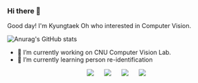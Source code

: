 ### Hi there 👋

Good day! I'm Kyungtaek Oh who interested in Computer Vision.

![Anurag's GitHub stats](https://github-readme-stats.vercel.app/api?username=OhKyungTaek&show_icons=true&theme=algolia)

- 🔭 I’m currently working on CNU Computer Vision Lab.
- 🌱 I’m currently learning person re-identification

<div align=center>
  <a herf="https://www.python.org/">
    <img src="http://img.shields.io/badge/-Python-3776AB?style=flat&logo=Python&link=https://www.python.org//?hl=ko"style="height : auto; margin-left : 10px; margin-right : 10px;"/>
  </a>
  <a herf="https://www.tensorflow.org/?hl=ko">
    <img src="http://img.shields.io/badge/-Tensorflow-FF6F00?style=flat&logo=Tensorflow&link=https://www.tensorflow.org/?hl=ko"style="height : auto; margin-left : 10px; margin-right : 10px;"/>
  </a>
  <a herf="https://keras.io/">
    <img src="http://img.shields.io/badge/-Keras-D00000?style=flat&logo=Keras&link=https://keras.io//?hl=ko"style="height : auto; margin-left : 10px; margin-right : 10px;"/>
  </a>
  <a herf="https://flask.palletsprojects.com/en/1.1.x/">
    <img src="http://img.shields.io/badge/-Flask-000000?style=flat&logo=Flask&link=https://flask.palletsprojects.com/en/1.1.x//?hl=ko"style="height : auto; margin-left : 10px; margin-right : 10px;"/>
  </a>
</div>

<!--
**OhKyungTaek/OhKyungTaek** is a ✨ _special_ ✨ repository because its `README.md` (this file) appears on your GitHub profile.

Here are some ideas to get you started:

- 🔭 I’m currently working on ...
- 🌱 I’m currently learning ...
- 👯 I’m looking to collaborate on ...
- 🤔 I’m looking for help with ...
- 💬 Ask me about ...
- 📫 How to reach me: ...
- 😄 Pronouns: ...
- ⚡ Fun fact: ...
-->
